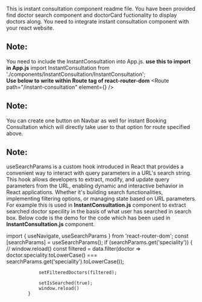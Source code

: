 This is instant consultation component readme file. You have been provided find doctor search component and  doctorCard fuctionality to display doctors along. You need to integrate instant consultation component with your react website.
## Note:
You need to include the InstantConsultation into App.js. 
**use this to import in App.js**
import InstantConsultation from './components/InstantConsultation/InstantConsultation';  
**Use below to write within Route tag of react-router-dom** 
<Route path="/instant-consultation" element={<InstantConsultation />} />

## Note:
You can create one button on Navbar as well for instant Booking Consultation which will directly take user to that option for route specified above.


## Note:
useSearchParams is a custom hook introduced in React that provides a convenient way to interact with query parameters in a URL's search string. This hook allows developers to extract, modify, and update query parameters from the URL, enabling dynamic and interactive behavior in React applications. Whether it's building search functionalities, implementing filtering options, or managing state based on URL parameters. For example this is used in **InstantConsultation.js** component to extract searched doctor specility in the basis of what user has searched in search box. Below code is the demo for the code which has been used in **InstantConsultation.js** component.

import { useNavigate, useSearchParams } from 'react-router-dom';
 const [searchParams] = useSearchParams();
   if (searchParams.get('speciality')) {
                // window.reload()
                const filtered = data.filter(doctor => doctor.speciality.toLowerCase() === searchParams.get('speciality').toLowerCase());

                setFilteredDoctors(filtered);
                
                setIsSearched(true);
                window.reload()
            }